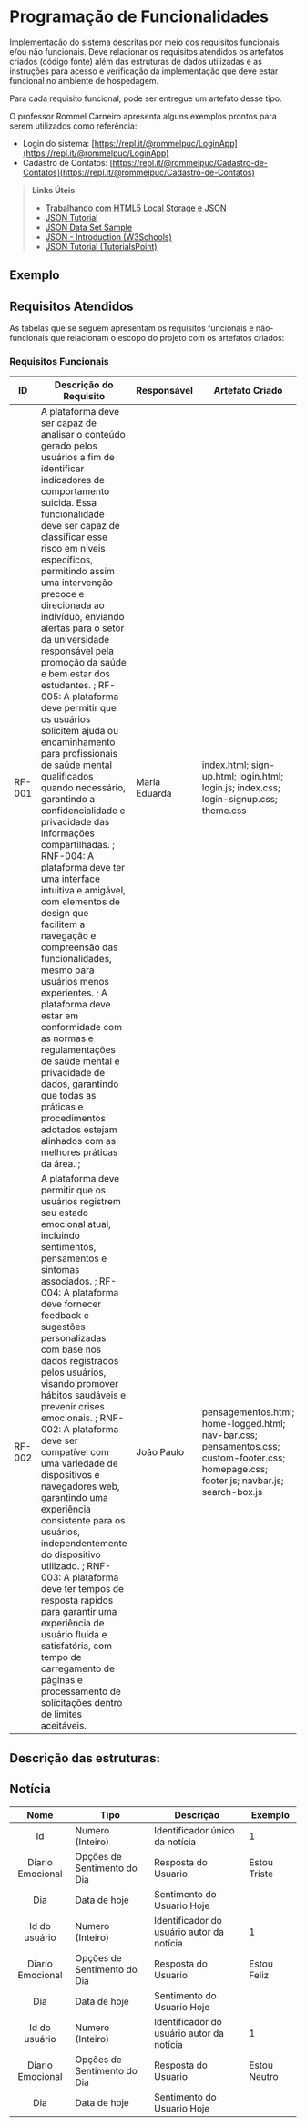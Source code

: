# Programação de Funcionalidades

Implementação do sistema descritas por meio dos requisitos funcionais e/ou não funcionais. Deve relacionar os requisitos atendidos os artefatos criados (código fonte) além das estruturas de dados utilizadas e as instruções para acesso e verificação da implementação que deve estar funcional no ambiente de hospedagem.

Para cada requisito funcional, pode ser entregue um artefato desse tipo.

O professor Rommel Carneiro apresenta alguns exemplos prontos para serem utilizados como referência:
- Login do sistema: [https://repl.it/@rommelpuc/LoginApp](https://repl.it/@rommelpuc/LoginApp) 
- Cadastro de Contatos: [https://repl.it/@rommelpuc/Cadastro-de-Contatos](https://repl.it/@rommelpuc/Cadastro-de-Contatos)


> **Links Úteis**:
>
> - [Trabalhando com HTML5 Local Storage e JSON](https://www.devmedia.com.br/trabalhando-com-html5-local-storage-e-json/29045)
> - [JSON Tutorial](https://www.w3resource.com/JSON)
> - [JSON Data Set Sample](https://opensource.adobe.com/Spry/samples/data_region/JSONDataSetSample.html)
> - [JSON - Introduction (W3Schools)](https://www.w3schools.com/js/js_json_intro.asp)
> - [JSON Tutorial (TutorialsPoint)](https://www.tutorialspoint.com/json/index.htm)

## Exemplo

## Requisitos Atendidos

As tabelas que se seguem apresentam os requisitos funcionais e não-funcionais que relacionam o escopo do projeto com os artefatos criados:

### Requisitos Funcionais

|ID    | Descrição do Requisito | Responsável | Artefato Criado |
|------|------------------------|------------|-----------------|
|RF-001| A plataforma deve ser capaz de analisar o conteúdo gerado pelos usuários a fim de identificar indicadores de comportamento suicida. Essa funcionalidade deve ser capaz de classificar esse risco em níveis específicos, permitindo assim uma intervenção precoce e direcionada ao indivíduo, enviando alertas para o setor da universidade responsável pela promoção da saúde e bem estar dos estudantes. ; RF-005: A plataforma deve permitir que os usuários solicitem ajuda ou encaminhamento para profissionais de saúde mental qualificados quando necessário, garantindo a confidencialidade e privacidade das informações compartilhadas. ; RNF-004: A plataforma deve ter uma interface intuitiva e amigável, com elementos de design que facilitem a navegação e compreensão das funcionalidades, mesmo para usuários menos experientes. ; A plataforma deve estar em conformidade com as normas e regulamentações de saúde mental e privacidade de dados, garantindo que todas as práticas e procedimentos adotados estejam alinhados com as melhores práticas da área. ;   | Maria Eduarda | index.html; sign-up.html; login.html; login.js; index.css; login-signup.css; theme.css |
|RF-002| A plataforma deve permitir que os usuários registrem seu estado emocional atual, incluindo sentimentos, pensamentos e sintomas associados. ; RF-004: A plataforma deve fornecer feedback e sugestões personalizadas com base nos dados registrados pelos usuários, visando promover hábitos saudáveis e prevenir crises emocionais. ; RNF-002: A plataforma deve ser compatível com uma variedade de dispositivos e navegadores web, garantindo uma experiência consistente para os usuários, independentemente do dispositivo utilizado. ; RNF-003: A plataforma deve ter tempos de resposta rápidos para garantir uma experiência de usuário fluida e satisfatória, com tempo de carregamento de páginas e processamento de solicitações dentro de limites aceitáveis. | João Paulo | pensagementos.html; home-logged.html; nav-bar.css; pensamentos.css; custom-footer.css; homepage.css; footer.js; navbar.js; search-box.js |

## Descrição das estruturas:

## Notícia
|  **Nome**      | **Tipo**          | **Descrição**                             | **Exemplo**                                    |
|:--------------:|-------------------|-------------------------------------------|------------------------------------------------|
| Id             | Numero (Inteiro)  | Identificador único da notícia            | 1                                              |
| Diario Emocional | Opções de Sentimento do Dia | Resposta do Usuario | Estou Triste |
| Dia     | Data de hoje | Sentimento do Usuario Hoje | 
| Id do usuário  | Numero (Inteiro)  | Identificador do usuário autor da notícia | 1                                              |
| Diario Emocional | Opções de Sentimento do Dia | Resposta do Usuario | Estou Feliz |
| Dia     | Data de hoje | Sentimento do Usuario Hoje |
| Id do usuário  | Numero (Inteiro)  | Identificador do usuário autor da notícia | 1                                              |
| Diario Emocional | Opções de Sentimento do Dia | Resposta do Usuario | Estou Neutro |
| Dia     | Data de hoje | Sentimento do Usuario Hoje |
